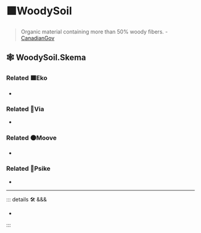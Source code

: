 # 🟩<ekos>WoodySoil</ekos>

> Organic material containing more than 50% woody fibers. - [CanadianGov](https://sis.agr.gc.ca/cansis/taxa/cssc3/chpt18.html)

## 🕸 WoodySoil.Skema

### Related 🟩<ekos>Eko</ekos>

-

### Related 🔻<via>Via</via>

-

### Related 🟠<mooves>Moove</mooves>

-

### Related 💜<psike>Psike</psike>

-

---

<!-- =================================================== -->
<!-- =================================================== -->
<!-- =================================================== -->
<!-- =================================================== -->
<!-- =================================================== -->
::: details 🛠 <dev>&&&</dev>

-

:::

